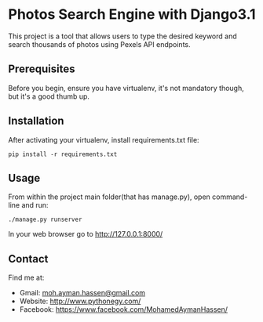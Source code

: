 # Photos Search Engine with Django3.1

This project is a tool that allows users to type the desired keyword and search thousands of photos using Pexels API endpoints.

## Prerequisites
Before you begin, ensure you have virtualenv, it's not mandatory though, but it's a good thumb up.

## Installation
After activating your virtualenv, install requirements.txt file:
```
pip install -r requirements.txt
```

## Usage
From within the project main folder(that has manage.py), open command-line and run:
```
./manage.py runserver
```
In your web browser go to http://127.0.0.1:8000/

## Contact
Find me at:
* Gmail: moh.ayman.hassen@gmail.com
* Website: http://www.pythonegy.com/
* Facebook: https://www.facebook.com/MohamedAymanHassen/
